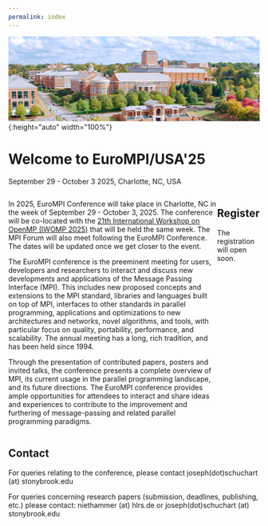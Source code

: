 ```yaml
---
permalink: index
---
```


![Banner](/assets/unc_campus.png){:height="auto" width="100%"} 
<!-- ![Banner](/assets/banner_hamburg.jpg){:height="auto" width="100%"} -->

<h1>Welcome to EuroMPI/USA'25</h1> 
  <p class="lead">September 29 - October 3 2025, Charlotte, NC, USA</p>


<div style="display: flex; flex-direction:row;">

  <div id="divtext" class="text-justify conference-text">


  <p>
  In 2025, EuroMPI Conference will take place in Charlotte, NC in the week of September 29 - October 3, 2025. The conference will be co-located with the <a href="https://www.iwomp.org">21th International Workshop on OpenMP (IWOMP 2025)</a> that will be held the same week. The MPI Forum will also meet following the EuroMPI Conference. The dates will be updated once we get closer to the event.
  </p>

  <p>
  The EuroMPI conference is the preeminent meeting for users, developers and researchers to interact and discuss new developments and applications of the Message Passing Interface (MPI). This includes new proposed concepts and extensions to the MPI standard, libraries and languages built on top of MPI, interfaces to other standards in parallel programming, applications and optimizations to new architectures and networks, novel algorithms, and tools, with particular focus on quality, portability, performance, and scalability. The annual meeting has a long, rich tradition, and has been held since 1994.
  </p>

  <p>
  Through the presentation of contributed papers, posters and invited talks, the conference presents a complete overview of MPI, its current usage in the parallel programming landscape, and its future directions. The EuroMPI conference provides ample opportunities for attendees to interact and share ideas and experiences to contribute to the improvement and furthering of message-passing and related parallel programming paradigms.
  </p>

  </div>

  <div id="divcard"> 
  <!-- {% include card-important-dates.html %} -->

  <div class="text-justify conference-text">
  <h2>Register</h2>
  The registration will open soon.
  </div>
  </div>

</div>


<div class="text-justify conference-text">

<h2>Contact</h2>

<p>For queries relating to the conference, please contact joseph(dot)schuchart (at) stonybrook.edu</p>

<p>For queries concerning research papers (submission, deadlines, publishing, etc.) please contact: niethammer (at) hlrs.de or joseph(dot)schuchart (at) stonybrook.edu</p>

</div>


<div class="text-justify conference-text">

<!---
<h2>Sponsors</h2>
Thanks to our sponsors for their contribution to the success of the event.
<p> </p>

<div style="display: flex; flex-direction:row;">
    <div style="margin-left: 30px; margin-top: 30px"><img src="assets/HPE_logo.png" alt="HPE" width="190" height="170" /></div>
    <div style="margin-left: 150px;"><img src="assets/LOGO_CEA.png" alt="CEA" width="140" height="140" /></div>
    <div style="margin-left: 150px; margin-top: 40px"><img src="assets/University_of_Bristol_logo.png" alt="Univ" width="190" height="190" /></div>
</div>
--->
</div>
